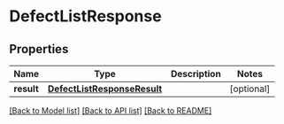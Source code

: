 # DefectListResponse

## Properties
Name | Type | Description | Notes
------------ | ------------- | ------------- | -------------
**result** | [**DefectListResponseResult**](DefectListResponseResult.md) |  | [optional] 

[[Back to Model list]](../README.md#documentation-for-models) [[Back to API list]](../README.md#documentation-for-api-endpoints) [[Back to README]](../README.md)


